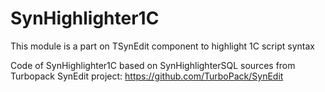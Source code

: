 # SynHighlighter1C
This module is a part on TSynEdit component to highlight 1C script syntax

Code of SynHighlighter1C based on SynHighlighterSQL sources from Turbopack SynEdit project: https://github.com/TurboPack/SynEdit